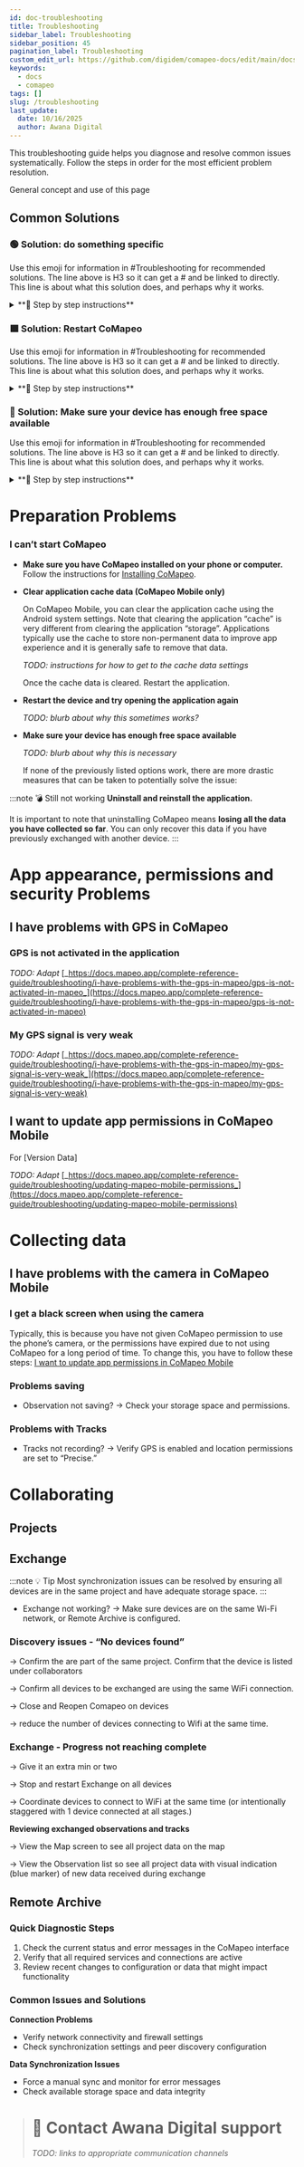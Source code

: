 ```yaml
---
id: doc-troubleshooting
title: Troubleshooting
sidebar_label: Troubleshooting
sidebar_position: 45
pagination_label: Troubleshooting
custom_edit_url: https://github.com/digidem/comapeo-docs/edit/main/docs/troubleshooting.md
keywords:
  - docs
  - comapeo
tags: []
slug: /troubleshooting
last_update:
  date: 10/16/2025
  author: Awana Digital
---
```

This troubleshooting guide helps you diagnose and resolve common issues systematically. Follow the steps in order for the most efficient problem resolution.


General concept and use of this page


## Common Solutions


### 🟢 Solution: do something specific


Use this emoji for information in #Troubleshooting for recommended solutions. The line above is H3 so it can get a # and be linked to directly.  This line is about what this solution does, and perhaps why it works. 

<details>
<summary>**👣 Step by step instructions**</summary>

✔️ Check list items

1. numbered steps
2. second step

👉 Complementary information for prevention or reduced issues


</details>


### 🟩 Solution: **Restart CoMapeo**


Use this emoji for information in #Troubleshooting for recommended solutions. The line above is H3 so it can get a # and be linked to directly.  This line is about what this solution does, and perhaps why it works. 

<details>
<summary>**👣 Step by step instructions**</summary>

✔️ Check list items

1. numbered steps
2. second step

👉 Complementary information for prevention or reduced issues


</details>


### 📗 Solution: Make sure your device has enough free space available


Use this emoji for information in #Troubleshooting for recommended solutions. The line above is H3 so it can get a # and be linked to directly.  This line is about what this solution does, and perhaps why it works. 

<details>
<summary>**👣 Step by step instructions**</summary>

✔️ Check list items

1. numbered steps
2. second step

👉 Complementary information for prevention or reduced issues


</details>


# Preparation Problems


### I can’t start CoMapeo

- **Make sure you have CoMapeo installed on your phone or computer.** Follow the instructions for [Installing CoMapeo](?tab=t.5eei5rul4qk3).
- **Clear application cache data (CoMapeo Mobile only)**

    On CoMapeo Mobile, you can clear the application cache using the Android system settings. Note that clearing the application “cache” is very different from clearing the application “storage”. Applications typically use the cache to store non-permanent data to improve app experience and it is generally safe to remove that data.


    _TODO: instructions for how to get to the cache data settings_


    Once the cache data is cleared. Restart the application.

- **Restart the device and try opening the application again**

    _TODO: blurb about why this sometimes works?_

- **Make sure your device has enough free space available**

    _TODO: blurb about why this is necessary_


    If none of the previously listed options work, there are more drastic measures that can be taken to potentially solve the issue:


:::note 💣 Still not working
**Uninstall and reinstall the application.**

It is important to note that uninstalling CoMapeo means **losing all the data you have collected so far**. You can only recover this data if you have previously exchanged with another device.
:::
# App appearance, permissions and security Problems


## **I have problems with GPS in CoMapeo** 


### **GPS is not activated in the application**


_TODO: Adapt_ [_https://docs.mapeo.app/complete-reference-guide/troubleshooting/i-have-problems-with-the-gps-in-mapeo/gps-is-not-activated-in-mapeo_](https://docs.mapeo.app/complete-reference-guide/troubleshooting/i-have-problems-with-the-gps-in-mapeo/gps-is-not-activated-in-mapeo)


### **My GPS signal is very weak**


_TODO: Adapt_ [_https://docs.mapeo.app/complete-reference-guide/troubleshooting/i-have-problems-with-the-gps-in-mapeo/my-gps-signal-is-very-weak_](https://docs.mapeo.app/complete-reference-guide/troubleshooting/i-have-problems-with-the-gps-in-mapeo/my-gps-signal-is-very-weak)


## I want to update app permissions in CoMapeo Mobile


For [Version Data]


_TODO: Adapt_ [_https://docs.mapeo.app/complete-reference-guide/troubleshooting/updating-mapeo-mobile-permissions_](https://docs.mapeo.app/complete-reference-guide/troubleshooting/updating-mapeo-mobile-permissions)


# Collecting data


## I have problems with the camera in CoMapeo Mobile


### **I get a black screen when using the camera**


Typically, this is because you have not given CoMapeo permission to use the phone’s camera, or the permissions have expired due to not using CoMapeo for a long period of time. To change this, you have to follow these steps: [I want to update app permissions in CoMapeo Mobile](?tab=t.k5b79g3pee4u)


### Problems saving

- Observation not saving? → Check your storage space and permissions.

### Problems with Tracks

- Tracks not recording? → Verify GPS is enabled and location permissions are set to “Precise.”

# Collaborating 


## Projects


## Exchange


:::note 💡 Tip
Most synchronization issues can be resolved by ensuring all devices are in the same project and have adequate storage space.
:::
- Exchange not working? → Make sure devices are on the same Wi-Fi network, or Remote Archive is configured.

### **Discovery** **issues - “No devices found”**


→ Confirm the are part of the same project. Confirm that the device is listed under collaborators 


→ Confirm all devices to be exchanged are using the same WiFi connection.


→ Close and Reopen Comapeo on devices 


→ reduce the number of devices connecting to Wifi at the same time.


### **Exchange - Progress not reaching complete**


→ Give it an extra min or two


→ Stop and restart Exchange on all devices


→ Coordinate devices to connect to WiFi at the same time (or intentionally staggered  with 1 device connected at all stages.)


**Reviewing exchanged observations and tracks** 


→ View the  Map screen to see all project data on the map


→ View the Observation list so see all project data with visual indication  (blue marker) of new data received during exchange


## Remote Archive


### Quick Diagnostic Steps

1. Check the current status and error messages in the CoMapeo interface
2. Verify that all required services and connections are active
3. Review recent changes to configuration or data that might impact functionality

### Common Issues and Solutions


**Connection Problems**

- Verify network connectivity and firewall settings
- Check synchronization settings and peer discovery configuration

**Data Synchronization Issues**

- Force a manual sync and monitor for error messages
- Check available storage space and data integrity

> # 📨 **Contact Awana Digital support**  
>   
> _TODO: links to appropriate communication channels_


